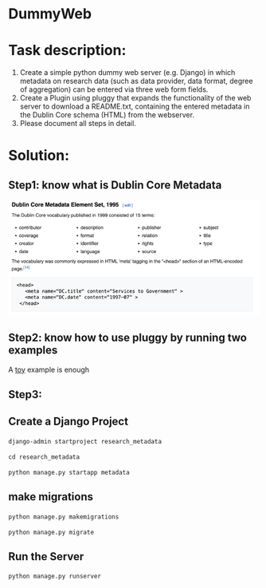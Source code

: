 # DummyWeb


# Task description:
1.  Create a simple python dummy web server (e.g. Django) in which metadata on research data (such as data provider, data format, degree of aggregation) can be entered via three web form fields. 
2. Create a Plugin using pluggy that expands the functionality of the web server to download a README.txt, containing the entered metadata in the Dublin Core schema (HTML) from the webserver. 
3. Please document all steps in detail.




# Solution:
## Step1: know what is Dublin Core Metadata
![img.png](img.png)
## Step2: know how to use pluggy by running two examples
A [toy](https://pluggy.readthedocs.io/en/stable/) example is enough 

## Step3: 
## Create a Django Project
`django-admin startproject research_metadata` 

`cd research_metadata` 

`python manage.py startapp metadata` 

## make migrations
`python manage.py makemigrations`

`python manage.py migrate`

## Run the Server
`python manage.py runserver`

